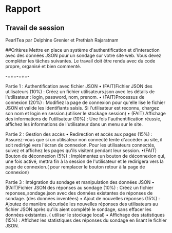 # Rapport
## Travail de session

PearlTea par Delphine Grenier et Prethiah Rajaratnam

##Critères
Mettre en place un système d'authentification et d'interaction avec des
données JSON pour un sondage sur votre site web.
Vous devez compléter les tâches suivantes. Le travail doit être rendu avec du code
propre, organisé et bien commenté.

-=+=-=+=-

Partie 1 : Authentification avec fichier JSON
• (FAIT)Fichier JSON des utilisateurs (10%) : Créez un fichier utilisateurs.json avec les
détails de l'utilisateur : login, password, nom, prenom.
• (FAIT)Processus de connexion (20%) : Modifiez la page de connexion pour qu'elle lise
le fichier JSON et valide les identifiants saisis. Si l'utilisateur est reconnu, chargez
son nom et login en session.(utiliser le stockage session)
• (FAIT) Affichage des informations de l'utilisateur (10%) : Une fois l'authentification
réussie, affichez les informations de l'utilisateur dans un menu sur le site.


Partie 2 : Gestion des accès
• Redirection et accès aux pages (15%) : Assurez-vous que si un utilisateur non
connecté tente d'accéder au site, il soit redirigé vers l'écran de connexion. Pour les
utilisateurs connectés, suivez et affichez les pages qu'ils visitent pendant leur
session.
•(FAIT) Bouton de déconnexion (5%) : Implémentez un bouton de déconnexion qui, une
fois activé, mettra fin à la session de l'utilisateur et le redirigera vers la page de
connexion.( pour remplacer le bouton retour à la page de connexion)


Partie 3 : Intégration du sondage et manipulation des données JSON
• (FAIT)Fichier JSON des réponses au sondage (10%) : Créez un fichier
reponses_sondage.json avec des données existantes de réponses de sondage. (des
données inventées)
• Ajout de nouvelles réponses (15%) : Ajoutez de manière sécurisée les nouvelles
réponses des utilisateurs au fichier JSON après qu'ils aient complété le sondage, sans
effacer les données existantes. ( utiliser le stockage local)
• Affichage des statistiques (15%) : Affichez les statistiques des réponses du sondage
en lisant le fichier JSON.
